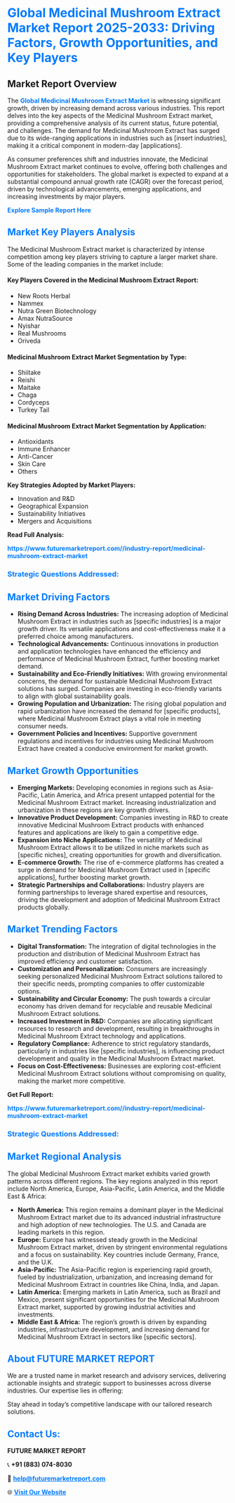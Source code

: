 <h1 style="color: #007BFF;">Global Medicinal Mushroom Extract Market Report 2025-2033: Driving Factors, Growth Opportunities, and Key Players</h1>

<section id="overview">
<h2>Market Report Overview</h2>
<p>The <a href="https://www.futuremarketreport.com//industry-report/medicinal-mushroom-extract-market" style="color: #007BFF; text-decoration: none;"><strong>Global Medicinal Mushroom Extract Market</strong></a> is witnessing significant growth, driven by increasing demand across various industries. This report delves into the key aspects of the Medicinal Mushroom Extract market, providing a comprehensive analysis of its current status, future potential, and challenges. The demand for Medicinal Mushroom Extract has surged due to its wide-ranging applications in industries such as [insert industries], making it a critical component in modern-day [applications].</p>
<p>As consumer preferences shift and industries innovate, the Medicinal Mushroom Extract market continues to evolve, offering both challenges and opportunities for stakeholders. The global market is expected to expand at a substantial compound annual growth rate (CAGR) over the forecast period, driven by technological advancements, emerging applications, and increasing investments by major players.</p>
</section>

<section id="overview">
<p><a href="https://www.futuremarketreport.com//request-sample/reportId=63639" style="color: #007BFF; text-decoration: none;"><strong>Explore Sample Report Here</strong></a></p>
</section>

<section id="key-players">
<h2 style="color: #007BFF;">Market Key Players Analysis</h2>
<p>The Medicinal Mushroom Extract market is characterized by intense competition among key players striving to capture a larger market share. Some of the leading companies in the market include:</p>
<h4>Key Players Covered in the Medicinal Mushroom Extract Report:</h4>
<ul><li>New Roots Herbal</li><li>Nammex</li><li>Nutra Green Biotechnology</li><li>Amax NutraSource</li><li>Nyishar</li><li>Real Mushrooms</li><li>Oriveda</li></ul>
<h4>Medicinal Mushroom Extract Market Segmentation by Type:</h4>
<ul><li>Shiitake</li><li>Reishi</li><li>Maitake</li><li>Chaga</li><li>Cordyceps</li><li>Turkey Tail</li></ul>

<h4>Medicinal Mushroom Extract Market Segmentation by Application:</h4>
<ul><li>Antioxidants</li><li>Immune Enhancer</li><li>Anti-Cancer</li><li>Skin Care</li><li>Others</li></ul>
<p><strong>Key Strategies Adopted by Market Players:</strong></p>
<ul>
<li>Innovation and R&D</li>
<li>Geographical Expansion</li>
<li>Sustainability Initiatives</li>
<li>Mergers and Acquisitions</li>
</ul>
</section>

<section>
<p><strong>Read Full Analysis: </strong></p><a href="https://www.futuremarketreport.com//industry-report/medicinal-mushroom-extract-market" style="color: #007BFF; text-decoration: none;"><strong>https://www.futuremarketreport.com//industry-report/medicinal-mushroom-extract-market</strong></a>
<h3 style="color: #007BFF;">Strategic Questions Addressed:</h3>
</section>

<section id="driving-factors">
<h2 style="color: #007BFF;">Market Driving Factors</h2>
<ul>
<li><strong>Rising Demand Across Industries:</strong> The increasing adoption of Medicinal Mushroom Extract in industries such as [specific industries] is a major growth driver. Its versatile applications and cost-effectiveness make it a preferred choice among manufacturers.</li>
<li><strong>Technological Advancements:</strong> Continuous innovations in production and application technologies have enhanced the efficiency and performance of Medicinal Mushroom Extract, further boosting market demand.</li>
<li><strong>Sustainability and Eco-Friendly Initiatives:</strong> With growing environmental concerns, the demand for sustainable Medicinal Mushroom Extract solutions has surged. Companies are investing in eco-friendly variants to align with global sustainability goals.</li>
<li><strong>Growing Population and Urbanization:</strong> The rising global population and rapid urbanization have increased the demand for [specific products], where Medicinal Mushroom Extract plays a vital role in meeting consumer needs.</li>
<li><strong>Government Policies and Incentives:</strong> Supportive government regulations and incentives for industries using Medicinal Mushroom Extract have created a conducive environment for market growth.</li>
</ul>
</section>

<section id="growth-opportunities">
<h2 style="color: #007BFF;">Market Growth Opportunities</h2>
<ul>
<li><strong>Emerging Markets:</strong> Developing economies in regions such as Asia-Pacific, Latin America, and Africa present untapped potential for the Medicinal Mushroom Extract market. Increasing industrialization and urbanization in these regions are key growth drivers.</li>
<li><strong>Innovative Product Development:</strong> Companies investing in R&D to create innovative Medicinal Mushroom Extract products with enhanced features and applications are likely to gain a competitive edge.</li>
<li><strong>Expansion into Niche Applications:</strong> The versatility of Medicinal Mushroom Extract allows it to be utilized in niche markets such as [specific niches], creating opportunities for growth and diversification.</li>
<li><strong>E-commerce Growth:</strong> The rise of e-commerce platforms has created a surge in demand for Medicinal Mushroom Extract used in [specific applications], further boosting market growth.</li>
<li><strong>Strategic Partnerships and Collaborations:</strong> Industry players are forming partnerships to leverage shared expertise and resources, driving the development and adoption of Medicinal Mushroom Extract products globally.</li>
</ul>
</section>

<section id="trending-factors">
<h2 style="color: #007BFF;">Market Trending Factors</h2>
<ul>
<li><strong>Digital Transformation:</strong> The integration of digital technologies in the production and distribution of Medicinal Mushroom Extract has improved efficiency and customer satisfaction.</li>
<li><strong>Customization and Personalization:</strong> Consumers are increasingly seeking personalized Medicinal Mushroom Extract solutions tailored to their specific needs, prompting companies to offer customizable options.</li>
<li><strong>Sustainability and Circular Economy:</strong> The push towards a circular economy has driven demand for recyclable and reusable Medicinal Mushroom Extract solutions.</li>
<li><strong>Increased Investment in R&D:</strong> Companies are allocating significant resources to research and development, resulting in breakthroughs in Medicinal Mushroom Extract technology and applications.</li>
<li><strong>Regulatory Compliance:</strong> Adherence to strict regulatory standards, particularly in industries like [specific industries], is influencing product development and quality in the Medicinal Mushroom Extract market.</li>
<li><strong>Focus on Cost-Effectiveness:</strong> Businesses are exploring cost-efficient Medicinal Mushroom Extract solutions without compromising on quality, making the market more competitive.</li>
</ul>
</section>

<section>
<p><strong>Get Full Report: </strong></p><a href="https://www.futuremarketreport.com//industry-report/medicinal-mushroom-extract-market" style="color: #007BFF; text-decoration: none;"><strong>https://www.futuremarketreport.com//industry-report/medicinal-mushroom-extract-market</strong></a>
<h3 style="color: #007BFF;">Strategic Questions Addressed:</h3>
</section>


<section id="regional-analysis">
<h2 style="color: #007BFF;">Market Regional Analysis</h2>
<p>The global Medicinal Mushroom Extract market exhibits varied growth patterns across different regions. The key regions analyzed in this report include North America, Europe, Asia-Pacific, Latin America, and the Middle East & Africa:</p>
<ul>
<li><strong>North America:</strong> This region remains a dominant player in the Medicinal Mushroom Extract market due to its advanced industrial infrastructure and high adoption of new technologies. The U.S. and Canada are leading markets in this region.</li>
<li><strong>Europe:</strong> Europe has witnessed steady growth in the Medicinal Mushroom Extract market, driven by stringent environmental regulations and a focus on sustainability. Key countries include Germany, France, and the U.K.</li>
<li><strong>Asia-Pacific:</strong> The Asia-Pacific region is experiencing rapid growth, fueled by industrialization, urbanization, and increasing demand for Medicinal Mushroom Extract in countries like China, India, and Japan.</li>
<li><strong>Latin America:</strong> Emerging markets in Latin America, such as Brazil and Mexico, present significant opportunities for the Medicinal Mushroom Extract market, supported by growing industrial activities and investments.</li>
<li><strong>Middle East & Africa:</strong> The region’s growth is driven by expanding industries, infrastructure development, and increasing demand for Medicinal Mushroom Extract in sectors like [specific sectors].</li>
</ul>
</section>

<footer>
<h2 style="color: #007BFF;">About FUTURE MARKET REPORT</h2>
<p>We are a trusted name in market research and advisory services, delivering actionable insights and strategic support to businesses across diverse industries. Our expertise lies in offering:</p>

<p>Stay ahead in today’s competitive landscape with our tailored research solutions.</p>

<h2 style="color: #007BFF;">Contact Us:</h2>
<p><strong>FUTURE MARKET REPORT</strong></p>
<p>📞 <strong>+91 (883) 074-8030</strong></p>
<p>📧 <strong><a href="mailto:help@futuremarketreport.com" style="color: #007BFF;">help@futuremarketreport.com</a></strong></p>
<p>🌐 <strong><a href="https://www.futuremarketreport.com/" style="color: #007BFF;">Visit Our Website</a></strong></p>
</footer>